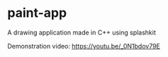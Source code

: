 # paint-app
A drawing application made in C++ using splashkit

Demonstration video: https://youtu.be/_0N1bdov79E
